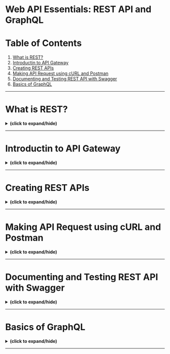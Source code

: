 # Web API Essentials: REST API and GraphQL

# Table of Contents
1. [What is REST?](#rest_overview)
2. [Introductin to API Gateway](#api_gateway)
3. [Creating REST APIs](#creating_rest_api)
4. [Making API Request using cURL and Postman](#api_request)
5. [Documenting and Testing REST API with Swagger](#swagger)
6. [Basics of GraphQL](#graph_ql)

---

<a id="rest_overview"></a>
# What is REST?
<details close>
<summary><b>(click to expand/hide)</b></summary>
<!-- MarkdownTOC -->

# What is REST?

## Overview
This video explains **RESTful APIs**, their **key characteristics**, and **benefits**.

## Understanding REST

### Definition
- **REST** stands for **Representational State Transfer**.
- It is an architectural style for integrating applications and is common in microservices architectures.

### Characteristics of RESTful APIs
1. **HTTP Requests**: All requests are managed through HTTP.
2. **Stateless Communication**:
   - Each request contains all information required for processing.
   - No stored context on the server; session state is on the client.
3. **Uniform Interface**: Ensures consistency between components regardless of the request origin.

### CRUD Operations
- REST APIs use HTTP requests for CRUD operations:
  - **POST**: Create a record
  - **GET**: Retrieve a record
  - **PUT**: Update a record
  - **DELETE**: Delete a record

## Benefits of REST APIs

### Scalability
- The stateless nature of REST APIs ensures scalability.

### Uniformity
- The interface is consistent, regardless of where the request originates.
- Each piece of data (e.g., product id) belongs to only one Uniform Resource Identifier (URI).

## Example: CEX.IO
- **CEX.IO**, a cryptocurrency exchange, provides REST API for developers.
- It offers bitcoin and other crypto prices, and market data in a simple JSON format.
- API calls, request and response parameters, sample requests, and code snippets are documented for developers.

## Conclusion
- **REST APIs** offer a flexible and uniform interface between components.
- They are stateless, scalable, and communicate using HTTP methods (POST, GET, PUT, DELETE).
- REST defines how applications communicate within a network.

<!-- /MarkdownTOC -->
</details>

---

<a id="api_gateway"></a>
# Introductin to API Gateway
<details close>
<summary><b>(click to expand/hide)</b></summary>
<!-- MarkdownTOC -->

# Introduction to API Gateway

## Overview
This video introduces **API Gateway**, explaining its **purpose**, **benefits**, **drawbacks**, and **available products**.

## What is an API Gateway?

### Definition
- An **API Gateway** is a management tool sitting between a client and backend services.
- It aggregates various services and returns the appropriate result.

### Usage
- Protects APIs from malicious usage or overuse with authentication and rate limiting.
- Understands API usage through analytics and monitoring.
- Can monetize APIs using a billing system.
- Presents a single point of contact to various microservices.
- Allows seamless addition or removal of APIs.

## Benefits of Using an API Gateway

- **Insulates Clients**: Hides application's partitioning into microservices.
- **Optimal API**: Provides the best API for each client.
- **Reduces Round Trips**: Allows retrieval of data from multiple services in a single request.
- **Standard Protocol**: Provides a standard communication protocol with the external world.

## Drawbacks of Using an API Gateway

- **Maintenance**: An additional component that needs development and upkeep.
- **Single Point of Failure**: If not designed carefully, it can become a bottleneck.
- **Response Time**: Can increase due to the additional network step.

## Available API Gateway Products

### Managed Products
- **IBM DataPower Gateway**: High-security application gateway.
- **Google**: Offers Apigee or Cloud Endpoints.
- **Microsoft Azure** and **Amazon AWS**: Provide gateways on their platforms.

### Open Source Options
- **Kong**: Top in popularity.
- **Apache APISIX**
- **Tyk**: Also has a managed version.
- **Gloo**: Available as an enterprise version.

## Conclusion
- An **API Gateway** acts as the door to backend services.
- It enables plugging additional services while providing unified access.
- Hides backend complexity and eases scalability or replacement of services.
- Multiple managed and open source API Gateway products are available to choose from.

<!-- /MarkdownTOC -->
</details>

---

<a id="creating_rest_api"></a>
# Creating REST APIs
<details close>
<summary><b>(click to expand/hide)</b></summary>
<!-- MarkdownTOC -->

# Creating REST APIs

## Overview
This video teaches how to **create a RESTful API in Python** and **host it using Flask**.

## Python
- **Python** is versatile, used for web development, scientific computing, AI, and machine learning.
- Supports web development through frameworks like **Flask**.

## Flask

### Introduction
- **Flask** is a micro web framework known for scalability and simplicity.
- Flask applications are lightweight and non-opinionated about databases or template engines.
- Suitable for creating RESTful APIs.

### Installation
- Ensure **Python 3** and **pip** (Python package manager) are installed.
- Install Flask using `pip install` command.

### Creating a Flask Application

#### Hello World App
- Create `hello.py` file and run the Flask server.
- The "Hello World" response is visible at `127.0.0.1:5000`.

#### Products Microservice
- Create `products.py` file for the products microservice.
- Define imports and create a default list of products (not persisted in a database).
- Define the **GET** method to retrieve all products, which implicitly returns HTTP status `200` (OK).

## Conclusion
- **Flask** is ideal for hosting Python web applications as microservices.
- A RESTful API can be easily created and hosted using Flask and Python.

<!-- /MarkdownTOC -->
</details>

---

<a id="api_request"></a>
# Making API Request using cURL and Postman
<details close>
<summary><b>(click to expand/hide)</b></summary>
<!-- MarkdownTOC -->

# Making API Requests using cURL and Postman

## Overview
This video demonstrates how to make HTTP requests using **cURL** and **Postman**.

## cURL

### Introduction
- **cURL** (Client URL) is a command line tool for data transfer over various network protocols.
- Developed in 1998, it is widely used for downloading files, endpoint testing, debugging, and error logging.
- Supports protocols such as HTTP, HTTPS, FTP, and IMAP.

### Usage
- **Example Command**: `curl -X <HTTP_METHOD> <URL> -H <HEADERS>`
- **Options**:
  - `-x`: Specifies the HTTP method (e.g., GET).
  - `-H`: Defines headers (e.g., specifying JSON data).
- **Output**: A list of products returned in JSON format from the product’s microservice.

## Postman

### Introduction
- **Postman** is an API platform with user-friendly tools for creating, testing, sharing, and documenting APIs.
- Simplifies API lifecycle management and collaboration.
- Supports HTTP requests like GET, POST, PUT, and PATCH, and can convert API calls to code in languages like JavaScript and Python.

### Example
- The **WhatsApp Business Platform Cloud API** uses Postman to create a streamlined, developer-friendly experience.
- Onboarding time is reduced to minutes due to automation and pre-filled data.

### Usage
- Postman can be downloaded or used online.
- **Example Request**:
  1. Open a new tab in Postman.
  2. Set request type to GET and specify the URL of the microservice.
  3. Click on "Send" to analyze the output.
  4. Save the request in the workspace for future use.

## Conclusion
- **cURL** is used for transferring data with URLs, either at the command line or in scripts.
- **Postman** is a versatile platform for building and testing APIs, known for its simplicity and popularity.

<!-- /MarkdownTOC -->
</details>

---

<a id="swagger"></a>
# Documenting and Testing REST API with Swagger
<details close>
<summary><b>(click to expand/hide)</b></summary>
<!-- MarkdownTOC -->

# Documenting and Testing REST APIs with Swagger

## Overview
This video explains how to use **Swagger** to document and test REST APIs.

## API Documentation

### Importance
- API documentation acts as a reference manual for effective system integration.
- Ensures consistent communication between different systems.

### Swagger and OpenAPI
- **Swagger** automates API documentation creation, ensuring adherence to OpenAPI specifications.
- Describes the API structure, allowing automatic generation of interactive UI and API documentation.
- The structure is defined in a JSON or YAML file adhering to OpenAPI specifications.
- **OpenAPI Specification**: A standard, language-agnostic interface to RESTful APIs that is both human and machine-readable.

## Implementing Swagger with Flask

### Flask-Swagger-UI
- **Flask Swagger UI** enhances Flask's capabilities to describe and visualize REST APIs.
- Installation: `pip install flask-swagger-ui`

### Setup and Configuration
- Import `swagger_ui_blueprint` and define basic configuration, such as:
  - Path where Swagger will be available (e.g., `products/docs`).
  - Path where the swagger file is served.
  - Name for the Swagger UI instance.
- Register the blueprint with the Flask app.
- Expose the `swagger.json` file, which holds the API definition, via a route.

### API Definition with Swagger
- Define the API (e.g., product microservice) with Swagger, specifying:
  - Model and path for retrieving the product list.
  - Properties of the Product object.

## Testing with Swagger

### Benefits
- Swagger UI enables testing of the API directly from the documentation.
- Provides detailed information on supported functions, requests, and responses.
- Displays content such as terms of service, contact information, and license information.

### Example
- The video demonstrates testing a GET method to retrieve all products using Swagger UI.

## Conclusion
- **Swagger** aids in both documenting and testing APIs.
- **OpenAPI Specification** provides a standardized representation of APIs.
- Integration with Flask is facilitated through `flask-swagger-ui`.

<!-- /MarkdownTOC -->
</details>

---

<a id="graph_ql"></a>
# Basics of GraphQL
<details close>
<summary><b>(click to expand/hide)</b></summary>
<!-- MarkdownTOC -->

# Basics of GraphQL

## Overview
- **GraphQL** is a language-agnostic query language for APIs.
- Provides a standard way for clients to request specific data they need.
- Operates with a single endpoint for all data retrieval.

## Key Characteristics
- **Exact Data Retrieval:** Fetch only the data you request, eliminating over or under-fetching.
- **Single Endpoint:** Contrary to multiple endpoints in REST for different data, GraphQL uses a singular endpoint.

## GraphQL vs REST
- In **REST**, APIs are resources providing endpoints for specific operations with HTTP methods.
- **GraphQL** defines types in schemas which act as nodes.
- While REST sends whatever the server processes, GraphQL only sends what is requested.

## Extendibility
- No need for new versions when extending a GraphQL API. New fields can be added without breaking existing clients.

## Real-world Use Case: Netflix
- Netflix developed a Graph API, **“Studio API”**, to abstract data and relationships from their microservices.
- It provides a unified view of data.
- Netflix evolved it further with a federated architecture, allowing teams to own their domains.

## Key Takeaways
- **GraphQL** is agnostic to programming language.
- It delivers precise data, neither more nor less.
- It consolidates data requests into one endpoint.

<!-- /MarkdownTOC -->
</details>

---
